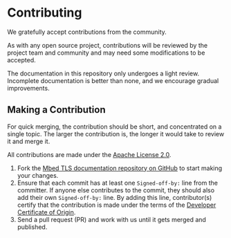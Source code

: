 Contributing
============

We gratefully accept contributions from the community.

As with any open source project, contributions will be reviewed by the project team and community and may need some modifications to be accepted.

The documentation in this repository only undergoes a light review. Incomplete documentation is better than none, and we encourage gradual improvements.

Making a Contribution
---------------------

For quick merging, the contribution should be short, and concentrated on a single topic. The larger the contribution is, the longer it would take to review it and merge it.

All contributions are made under the [Apache License 2.0](LICENSE).

1. Fork the [Mbed TLS documentation repository on GitHub](https://github.com/ARMmbed/mbedtls-docs) to start making your changes.
1. Ensure that each commit has at least one `Signed-off-by:` line from the committer. If anyone else contributes to the commit, they should also add their own `Signed-off-by:` line. By adding this line, contributor(s) certify that the contribution is made under the terms of the [Developer Certificate of Origin](dco.txt).
1. Send a pull request (PR) and work with us until it gets merged and published.
